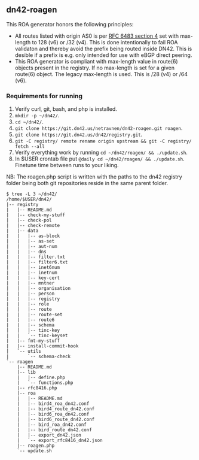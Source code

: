 ## dn42-roagen

This ROA generator honors the following principles:

- All routes listed with origin AS0 is per [RFC 6483 section 4][0] set with max-length
  to 128 (v6) or /32 (v4). This is done intentionally to fail ROA validaton and thereby
  avoid the prefix being routed inside DN42. This is desible if a prefix is e.g. only
  intended for use with eBGP direct peering.
- This ROA generator is compliant with max-length value in route(6) objects present in
  the registry. If no max-length is set for a given route(6) object. The legacy max-length
  is used. This is /28 (v4) or /64 (v6).

### Requirements for running

1. Verify curl, git, bash, and php is installed.
2. `mkdir -p ~/dn42/`.
3. `cd ~/dn42/`.
4. `git clone https://git.dn42.us/netravnen/dn42-roagen.git roagen`.
5. `git clone https://git.dn42.us/dn42/registry.git`.
6. `git -C registry/ remote rename origin upstream && git -C registry/ fetch --all`
7. Verify everything work by running `cd ~/dn42/roagen/ && ./update.sh`.
8. In $USER crontab file put `@daily cd ~/dn42/roagen/ && ./update.sh`. Finetune
   time between runs to your liking.

NB: The roagen.php script is written with the paths to the dn42 registry
folder being both git repositories reside in the same parent folder.

```
$ tree -L 3 ~/dn42/
/home/$USER/dn42/
|-- registry
|   |-- README.md
|   |-- check-my-stuff
|   |-- check-pol
|   |-- check-remote
|   |-- data
|   |   |-- as-block
|   |   |-- as-set
|   |   |-- aut-num
|   |   |-- dns
|   |   |-- filter.txt
|   |   |-- filter6.txt
|   |   |-- inet6num
|   |   |-- inetnum
|   |   |-- key-cert
|   |   |-- mntner
|   |   |-- organisation
|   |   |-- person
|   |   |-- registry
|   |   |-- role
|   |   |-- route
|   |   |-- route-set
|   |   |-- route6
|   |   |-- schema
|   |   |-- tinc-key
|   |   `-- tinc-keyset
|   |-- fmt-my-stuff
|   |-- install-commit-hook
|   `-- utils
|       `-- schema-check
`-- roagen
    |-- README.md
    |-- lib
    |   |-- define.php
    |   `-- functions.php
    |-- rfc8416.php
    |-- roa
    |   |-- README.md
    |   |-- bird4_roa_dn42.conf
    |   |-- bird4_route_dn42.conf
    |   |-- bird6_roa_dn42.conf
    |   |-- bird6_route_dn42.conf
    |   |-- bird_roa_dn42.conf
    |   |-- bird_route_dn42.conf
    |   |-- export_dn42.json
    |   `-- export_rfc8416_dn42.json
    |-- roagen.php
    `-- update.sh
```

[0]: https://tools.ietf.org/html/rfc6483#section-4
